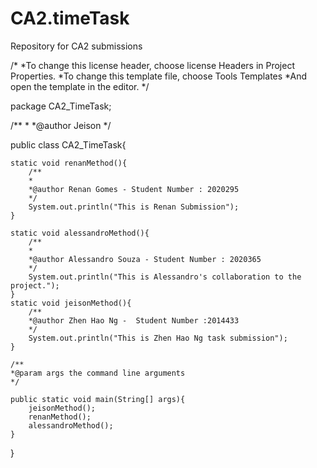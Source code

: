 # CA2.timeTask
Repository for CA2 submissions

/*
*To change this license header, choose license Headers in Project Properties.
*To change this template file, choose Tools Templates 
*And open the template in the editor.
*/

package CA2_TimeTask;

/**
*
*@author Jeison
*/

public class CA2_TimeTask{

    static void renanMethod(){
        /**
        *
        *@author Renan Gomes - Student Number : 2020295
        */
        System.out.println("This is Renan Submission");
    }

    static void alessandroMethod(){
        /**
        *
        *@author Alessandro Souza - Student Number : 2020365
        */
        System.out.println("This is Alessandro's collaboration to the project.");
    }
    static void jeisonMethod(){
        /**
        *@author Zhen Hao Ng -  Student Number :2014433
        */
        System.out.println("This is Zhen Hao Ng task submission");
    }    
    
    /**
    *@param args the command line arguments 
    */

    public static void main(String[] args){
        jeisonMethod();
        renanMethod();
        alessandroMethod();
    }
}
